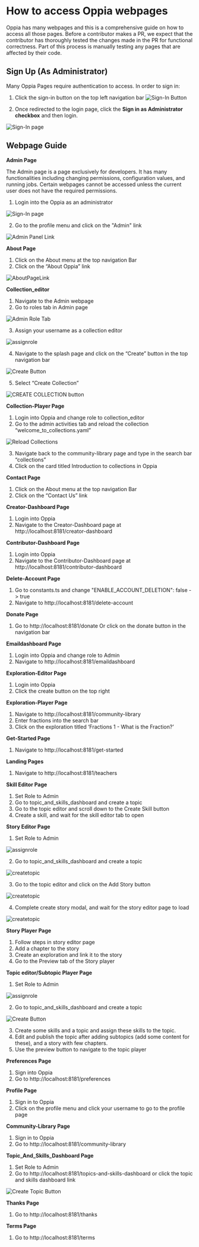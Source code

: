 # How to access Oppia webpages
Oppia has many webpages and this is a comprehensive guide on how to access all those pages. Before a contributor makes a PR, we expect that the contributor has thoroughly tested the changes made in the PR for functional correctness. Part of this process is manually testing any pages that are affected by their code.

## Sign Up (As Administrator)

Many Oppia Pages require authentication to access. In order to sign in:
1. Click the sign-in button on the top left navigation bar
![Sign-In Button](images/Webpage-Guide/signInButton.png)

2. Once redirected to the login page, click the **Sign in as Administrator checkbox** and then login.

![Sign-In page](https://user-images.githubusercontent.com/16653571/41500954-e88a0262-71b8-11e8-9cac-456fb46782c1.png)

## Webpage Guide

**Admin Page**

The Admin page is a page exclusively for developers. It has many functionalities including changing permissions, configuration values, and running jobs. Certain webpages cannot be accessed unless the current user does not have the required permissions. 

1. Login into the Oppia as an administrator

![Sign-In page](https://user-images.githubusercontent.com/16653571/41500954-e88a0262-71b8-11e8-9cac-456fb46782c1.png)

2. Go to the profile menu and click on the "Admin" link

![Admin Panel Link](https://user-images.githubusercontent.com/16653571/41501009-e04e9a76-71b9-11e8-958e-985f5bc7122a.png)

**About Page**
1. Click on the About menu at the top navigation Bar
2. Click on the “About Oppia” link

![AboutPageLink](images/Webpage-Guide/aboutPageLink.png)

**Collection_editor**
1. Navigate to the Admin webpage
2. Go to roles tab in Admin page

![Admin Role Tab](https://user-images.githubusercontent.com/16653571/41501684-a543b22e-71c6-11e8-883c-cec35e32535e.png)

3. Assign your username as a collection editor

![assignrole](https://user-images.githubusercontent.com/16653571/41503346-ff754c9e-71ee-11e8-9b72-9e16dae46418.png)

4. Navigate to the splash page and click on the “Create” button in the top navigation bar

![Create Button](https://user-images.githubusercontent.com/16653571/41504441-a7f60512-720c-11e8-85c2-8fee5f55a42c.png)

5. Select “Create Collection”

![CREATE COLLECTION button](https://user-images.githubusercontent.com/16653571/41504483-d946fd3c-720d-11e8-997d-943cd8703e57.png)

**Collection-Player Page**
1. Login into Oppia and change role to collection_editor
2. Go to the admin activities tab and reload the collection “welcome_to_collections.yaml”

![Reload Collections](images/Webpage-Guide/reloadCollections.png)

3. Navigate back to the community-library page and type in the search bar “collections”
4. Click on the card titled Introduction to collections in Oppia

**Contact Page**
1. Click on the About menu at the top navigation Bar
2. Click on the “Contact Us” link

**Creator-Dashboard Page**
1. Login into Oppia
2. Navigate to the Creator-Dashboard page at http://localhost:8181/creator-dashboard

**Contributor-Dashboard Page**
1. Login into Oppia
2. Navigate to the Contributor-Dashboard page at http://localhost:8181/contributor-dashboard

**Delete-Account Page**
1. Go to constants.ts and change "ENABLE_ACCOUNT_DELETION": false -> true
2. Navigate to http://localhost:8181/delete-account

**Donate Page**
1. Go to http://localhost:8181/donate
Or click on the donate button in the navigation bar

**Emaildashboard Page**
1. Login into Oppia and change role to Admin
2. Navigate to http://localhost:8181/emaildashboard

**Exploration-Editor Page**
1. Login into Oppia
2. Click the create button on the top right

**Exploration-Player Page**
1. Navigate to
http://localhost:8181/community-library
2. Enter fractions into the search bar
3. Click on the exploration titled ‘Fractions 1 - What is the Fraction?’

**Get-Started Page**
1. Navigate to http://localhost:8181/get-started

**Landing Pages**
1. Navigate to http://localhost:8181/teachers

**Skill Editor Page**
1. Set Role to Admin 
2. Go to topic_and_skills_dashboard and create a topic
3. Go to the topic editor and scroll down to the Create Skill button
4. Create a skill, and wait for the skill editor tab to open

**Story Editor Page**
1. Set Role to Admin

![assignrole](https://user-images.githubusercontent.com/30312043/78745056-b8b70b80-7980-11ea-942a-b2aab314c201.png)

2. Go to topic_and_skills_dashboard and create a topic

![createtopic](images/Webpage-Guide/createTopicModal.png)

3. Go to the topic editor and click on the Add Story button

![createtopic](images/Webpage-Guide/addStoryButton.png)

4. Complete create story modal, and wait for the story editor page to load

![createtopic](images/Webpage-Guide/addStoryModal.png)

**Story Player Page**
1. Follow steps in story editor page
2. Add a chapter to the story 
3. Create an exploration and link it to the story
4. Go to the Preview tab of the Story player

**Topic editor/Subtopic Player Page**
1. Set Role to Admin 

![assignrole](https://user-images.githubusercontent.com/30312043/78745056-b8b70b80-7980-11ea-942a-b2aab314c201.png)

2. Go to topic_and_skills_dashboard and create a topic

![Create Button](https://user-images.githubusercontent.com/30312043/78745178-06cc0f00-7981-11ea-9eca-f4495e05b0e4.png)

3. Create some skills and a topic and assign these skills to the topic.
4. Edit and publish the topic after adding subtopics (add some content for these), and a story with few chapters.
5. Use the preview button to navigate to the topic player

**Preferences Page**
1. Sign into Oppia
2. Go to http://localhost:8181/preferences

**Profile Page**
1. Sign in to Oppia
2. Click on the profile menu and click your username to go to the profile page

**Community-Library Page**
1. Sign in to Oppia
2. Go to http://localhost:8181/community-library

**Topic_And_Skills_Dashboard Page**
1. Set Role to Admin 
2. Go to http://localhost:8181/topics-and-skills-dashboard or click the topic and skills dashboard link

![Create Topic Button](images/Webpage-Guide/topicAndSkillDashboardLink.png)

**Thanks Page**
1. Go to http://localhost:8181/thanks

**Terms Page**
1. Go to http://localhost:8181/terms